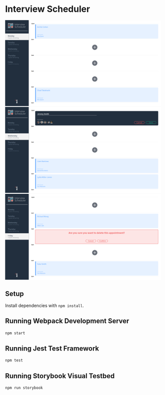 # Interview Scheduler

!["Main Display"](https://raw.githubusercontent.com/Stoneface-Vimes/scheduler/submission-cleanup/docs/main-display.png)
!["Booking an Appointment"](https://raw.githubusercontent.com/Stoneface-Vimes/scheduler/submission-cleanup/docs/booking-an-appointment.png)
!["Confirming Appointment Deletion"](https://raw.githubusercontent.com/Stoneface-Vimes/scheduler/submission-cleanup/docs/appointment-deletion-confirmation.png)

## Setup

Install dependencies with `npm install`.

## Running Webpack Development Server

```sh
npm start
```

## Running Jest Test Framework

```sh
npm test
```

## Running Storybook Visual Testbed

```sh
npm run storybook
```
